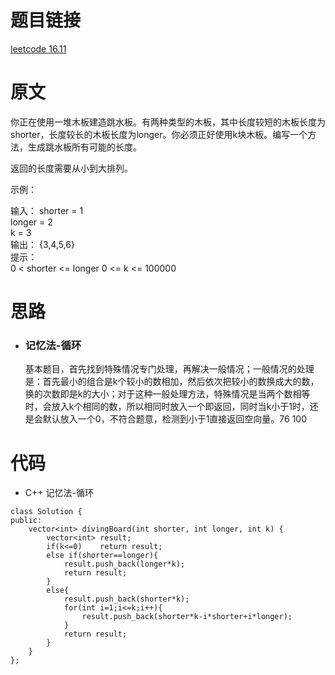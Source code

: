 # 题目链接
[leetcode 16.11](https://leetcode-cn.com/problems/diving-board-lcci/)

# 原文
你正在使用一堆木板建造跳水板。有两种类型的木板，其中长度较短的木板长度为shorter，长度较长的木板长度为longer。你必须正好使用k块木板。编写一个方法，生成跳水板所有可能的长度。

返回的长度需要从小到大排列。

示例：

输入：
shorter = 1  
longer = 2   
k = 3  
输出： {3,4,5,6}  
提示：  
0 < shorter <= longer
0 <= k <= 100000

# 思路
- ### **记忆法-循环**
  基本题目，首先找到特殊情况专门处理，再解决一般情况；一般情况的处理是：首先最小的组合是k个较小的数相加，然后依次把较小的数换成大的数，换的次数即是k的大小；对于这种一般处理方法，特殊情况是当两个数相等时，会放入k个相同的数，所以相同时放入一个即返回，同时当k小于1时，还是会默认放入一个0，不符合题意，检测到小于1直接返回空向量。76 100

# 代码
- C++ 记忆法-循环
```
class Solution {
public:
    vector<int> divingBoard(int shorter, int longer, int k) {
        vector<int> result;
        if(k<=0)    return result;
        else if(shorter==longer){
            result.push_back(longer*k);
            return result;
        }
        else{
            result.push_back(shorter*k);
            for(int i=1;i<=k;i++){
                result.push_back(shorter*k-i*shorter+i*longer);
            }
            return result;
        }
    }
};
```
